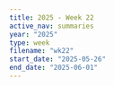```yaml
---
title: 2025 - Week 22
active_nav: summaries
year: "2025"
type: week
filename: "wk22"
start_date: "2025-05-26"
end_date: "2025-06-01"
---
```

